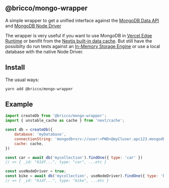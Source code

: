 ## @bricco/mongo-wrapper

A simple wrapper to get a unified interface against the [MongoDB Data API](https://docs.atlas.mongodb.com/api/data-api/) and [MongoDB Node Driver](https://www.mongodb.com/docs/drivers/node/current/)

The wrapper is very useful if you want to use MongoDB in [Vercel Edge Runtime](https://edge-runtime.vercel.app/) or benifit from the [Nextjs built-in data cache](https://nextjs.org/docs/app/building-your-application/caching). But still have the possibilty do run tests against an [In-Memory Storage Engine](https://www.mongodb.com/docs/manual/core/inmemory/) or use a local database with the native Node Driver.

## Install

The usual ways:

```shell
yarn add @bricco/mongo-wrapper
```

## Example

```js
import createDb from '@bricco/mongo-wrapper';
import { unstable_cache as cache } from 'next/cache';

const db = createDb({
	database: 'myDatabase',
	connectionString: 'mongodb+srv://user:<PWD>@myCluser.apc123.mongodb.net',
	cache: cache,
})

const car = await db('mycollection').findOne({ type: 'car' })
// => { _id: "61df...", type: "car", ...etc }

const useNodeDriver = true;
const bike = await db('mycollection', useNodeDriver).findOne({ type: 'bike' })
// => { _id: "61df...", type: "bike", ...etc }
```
